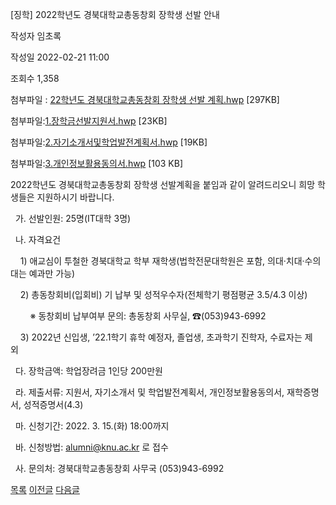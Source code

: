 
[징학] ﻿2022학년도 경북대학교총동창회 장학생 선발 안내





작성자
임초록


작성일
2022-02-21 11:00


조회수
1,358


첨부파일 : [22학년도 경북대학교총동창회 장학생 선발 계획.hwp](https://computer.knu.ac.kr/pack/bbs/down.php?f_name=Q0dUVllEWVRaVXFOcBcZbktTVQ==&o_name=22학년도경북대학교총동창회장학생선발계획.hwp&tbl=Site_BBS_25) [297KB]  

첨부파일:[1.장학금선발지원서.hwp](https://computer.knu.ac.kr/pack/bbs/down.php?f_name=QEdUVllEWVRaVXFOcBcZbktTVQ==&o_name=1.장학금선발지원서.hwp&tbl=Site_BBS_25) [23KB]  

첨부파일:[2.자기소개서및학업발전계획서.hwp](https://computer.knu.ac.kr/pack/bbs/down.php?f_name=QUdUVllEWVRaVXFOcBcZbktTVQ==&o_name=2.자기소개서및학업발전계획서.hwp&tbl=Site_BBS_25) [19KB]  

첨부파일:[3.개인정보활용동의서.hwp](https://computer.knu.ac.kr/pack/bbs/down.php?f_name=RkdUVllEWVRaVXFOcBcZbktTVQ==&o_name=3.개인정보활용동의서.hwp&tbl=Site_BBS_25) [103 KB]


﻿2022학년도 경북대학교총동창회 장학생 선발계획을 붙임과 같이 알려드리오니 희망 학생들은 지원하시기 바랍니다.

  


  가. 선발인원: 25명(IT대학 3명)

  나. 자격요건

    1) 애교심이 투철한 경북대학교 학부 재학생(법학전문대학원은 포함, 의대·치대·수의대는 예과만 가능)

    2) 총동창회비(입회비) 기 납부 및 성적우수자(전체학기 평점평균 3.5/4.3 이상)

        ※ 동창회비 납부여부 문의: 총동창회 사무실, ☎(053)943-6992

    3) 2022년 신입생, ’22.1학기 휴학 예정자, 졸업생, 초과학기 진학자, 수료자는 제외  

  다. 장학금액: 학업장려금 1인당 200만원 

  라. 제출서류: 지원서, 자기소개서 및 학업발전계획서, 개인정보활용동의서, 재학증명서, 성적증명서(4.3)

  마. 신청기간: 2022. 3. 15.(화) 18:00까지

  바. 신청방법: alumni@knu.ac.kr 로 접수

  사. 문의처: 경북대학교총동창회 사무국 (053)943-6992







[목록](https://computer.knu.ac.kr/06_sub/02_sub.html?key=&keyfield=&category=&page=1&bbs_code=Site_BBS_25)
[이전글](https://computer.knu.ac.kr/06_sub/02_sub.html?bbs_cmd=view&page=1&key=&keyfield=&category=&no=3699&bbs_code=Site_BBS_25)
[다음글](https://computer.knu.ac.kr/06_sub/02_sub.html?bbs_cmd=view&page=1&key=&keyfield=&category=&no=3701&bbs_code=Site_BBS_25)

















 